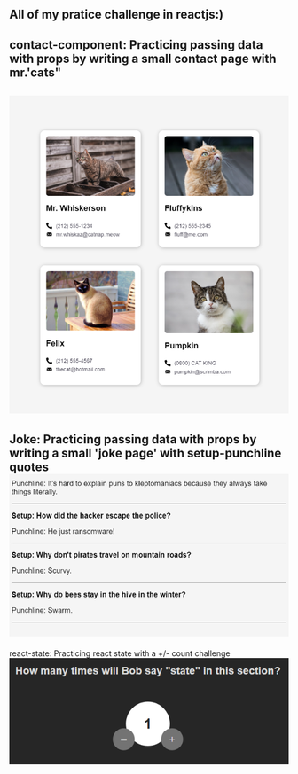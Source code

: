All of my pratice challenge in reactjs:) 
-----------------------------------------------------------------------------------
contact-component: 
Practicing passing data with props by writing a small contact page with mr.'cats"
------------------------------------------------------------------------------------
![ScreenShot](./contact-component/src/assets/screenshot.png)
------------------------------------------------------------------------------------
Joke: 
Practicing passing data with props by writing a small 'joke page' with setup-punchline quotes
![ScreenShot](./Joke/src/assets/screenshot.png)
------------------------------------------------------------------------------------
react-state:
Practicing react state with a +/- count challenge
![ScreenShot](./screenshot-challenge/react-state-creenshot.png)